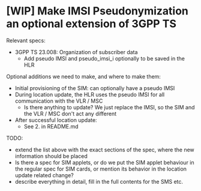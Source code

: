 # [WIP] Make IMSI Pseudonymization an optional extension of 3GPP TS

Relevant specs:
* 3GPP TS 23.008: Organization of subscriber data
  * Add pseudo IMSI and pseudo_imsi_i optionally to be saved in the HLR

Optional additions we need to make, and where to make them:

* Initial provisioning of the SIM: can optionally have a pseudo IMSI
* During location update, the HLR uses the pseudo IMSI for all communication
  with the VLR / MSC
  * Is there anything to update? We just replace the IMSI, so the SIM and the
    VLR / MSC don't act any different
* After successful location update:
  * See 2. in README.md

TODO:
* extend the list above with the exact sections of the spec, where the new
  information should be placed
* Is there a spec for SIM applets, or do we put the SIM applet behaviour in the
  regular spec for SIM cards, or mention its behavior in the location update
  related change?
* describe everything in detail, fill in the full contents for the SMS etc.
